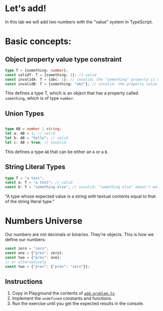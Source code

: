 # Let's add!

In this lab we will add two numbers with the "value" system in TypeScript.

# Basic concepts:

## Object property value type constraint
```ts
type T = {something: number};
const validT: T = {something: 1}; // valid
const invalidA: T = {abc: 1}; // invalid: the "something" property is not found
const invalidB: T = {something: "abc"}; // invalid: the property value is not a number
```
This defines a type T, which is an object that has a property called `something`, which is of type `number`.

## Union Types

```ts

type AB = number | string;
let a: AB = 1; // valid
let b: AB = "hello"; // valid
let c: AB = true; // invalid

```
This defines a type `AB` that can be either an `A` or a `B`.

## String Literal Types
```ts
type T = "a text";
const a: T = "a text"; // valid
const b: T = "something else"; // invalid: "something else" doesn't match the string literal type.
```
"A type whose expected value is a string with textual contents equal to that of the string literal type."


# Numbers Universe

Our numbers are not decimals or binaries.  They're objects.  This is how we define our numbers:
```ts
const zero = "zero";
const one = {"prev": zero};
const two = {"prev": one};
// or alternatively
const two = {"prev": {"prev": "zero"}};
```

## Instructions

1. Copy in Playground the contents of [`add.problem.ts`](add.problem.ts).
1. Implement the `undefined` constants and functions.
1. Run the exercise until you get the expected results in the console.
